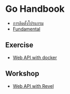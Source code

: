 
# Go Handbook

- [การติดตั้งโปรแกรม](setup/README.md)
- [Fundamental](fundamental/README.md)

## Exercise

- [Web API with docker](web-api/README.md)

## Workshop

- [Web API with Revel](revel/web-api/README.md)